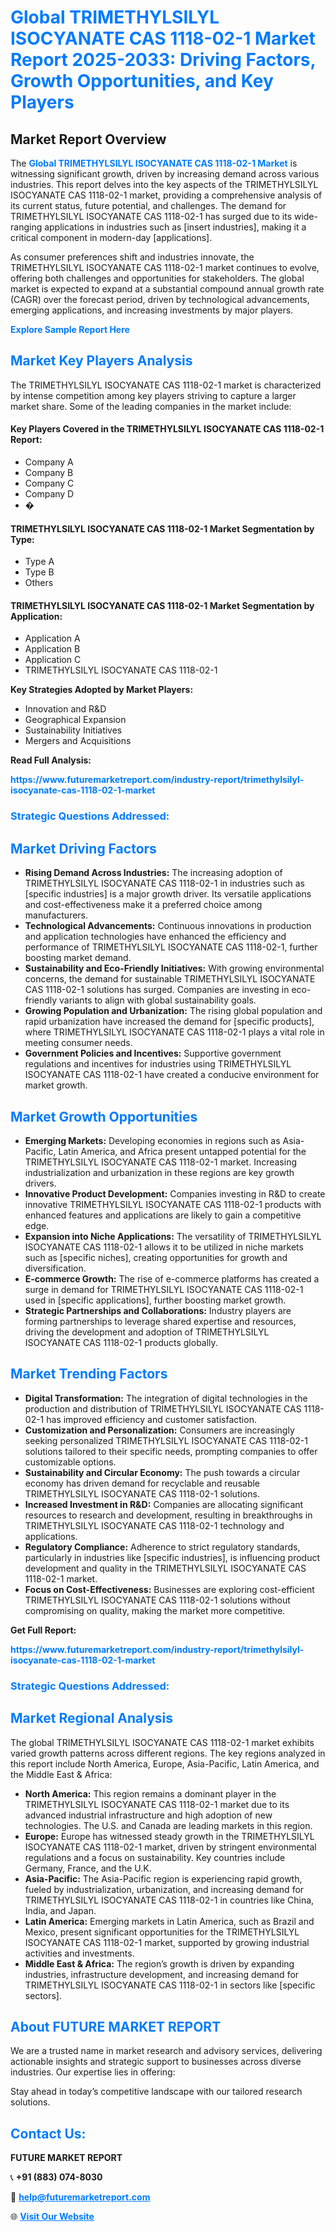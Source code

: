 <h1 style="color: #007BFF;">Global TRIMETHYLSILYL ISOCYANATE CAS 1118-02-1 Market Report 2025-2033: Driving Factors, Growth Opportunities, and Key Players</h1>

<section id="overview">
<h2>Market Report Overview</h2>
<p>The <a href="https://www.futuremarketreport.com/industry-report/trimethylsilyl-isocyanate-cas-1118-02-1-market" style="color: #007BFF; text-decoration: none;"><strong>Global TRIMETHYLSILYL ISOCYANATE CAS 1118-02-1 Market</strong></a> is witnessing significant growth, driven by increasing demand across various industries. This report delves into the key aspects of the TRIMETHYLSILYL ISOCYANATE CAS 1118-02-1 market, providing a comprehensive analysis of its current status, future potential, and challenges. The demand for TRIMETHYLSILYL ISOCYANATE CAS 1118-02-1 has surged due to its wide-ranging applications in industries such as [insert industries], making it a critical component in modern-day [applications].</p>
<p>As consumer preferences shift and industries innovate, the TRIMETHYLSILYL ISOCYANATE CAS 1118-02-1 market continues to evolve, offering both challenges and opportunities for stakeholders. The global market is expected to expand at a substantial compound annual growth rate (CAGR) over the forecast period, driven by technological advancements, emerging applications, and increasing investments by major players.</p>
</section>

<section id="overview">
<p><a href="https://www.futuremarketreport.com/request-sample/reportId=111122" style="color: #007BFF; text-decoration: none;"><strong>Explore Sample Report Here</strong></a></p>
</section>

<section id="key-players">
<h2 style="color: #007BFF;">Market Key Players Analysis</h2>
<p>The TRIMETHYLSILYL ISOCYANATE CAS 1118-02-1 market is characterized by intense competition among key players striving to capture a larger market share. Some of the leading companies in the market include:</p>
<h4>Key Players Covered in the TRIMETHYLSILYL ISOCYANATE CAS 1118-02-1 Report:</h4>
<ul><li>Company A</li><li>Company B</li><li>Company C</li><li>Company D</li><li>�</li></ul>
<h4>TRIMETHYLSILYL ISOCYANATE CAS 1118-02-1 Market Segmentation by Type:</h4>
<ul><li>Type A</li><li>Type B</li><li>Others</li></ul>

<h4>TRIMETHYLSILYL ISOCYANATE CAS 1118-02-1 Market Segmentation by Application:</h4>
<ul><li>Application A</li><li>Application B</li><li>Application C</li><li>TRIMETHYLSILYL ISOCYANATE CAS 1118-02-1</li></ul>
<p><strong>Key Strategies Adopted by Market Players:</strong></p>
<ul>
<li>Innovation and R&D</li>
<li>Geographical Expansion</li>
<li>Sustainability Initiatives</li>
<li>Mergers and Acquisitions</li>
</ul>
</section>

<section>
<p><strong>Read Full Analysis: </strong></p><a href="https://www.futuremarketreport.com/industry-report/trimethylsilyl-isocyanate-cas-1118-02-1-market" style="color: #007BFF; text-decoration: none;"><strong>https://www.futuremarketreport.com/industry-report/trimethylsilyl-isocyanate-cas-1118-02-1-market</strong></a>
<h3 style="color: #007BFF;">Strategic Questions Addressed:</h3>
</section>

<section id="driving-factors">
<h2 style="color: #007BFF;">Market Driving Factors</h2>
<ul>
<li><strong>Rising Demand Across Industries:</strong> The increasing adoption of TRIMETHYLSILYL ISOCYANATE CAS 1118-02-1 in industries such as [specific industries] is a major growth driver. Its versatile applications and cost-effectiveness make it a preferred choice among manufacturers.</li>
<li><strong>Technological Advancements:</strong> Continuous innovations in production and application technologies have enhanced the efficiency and performance of TRIMETHYLSILYL ISOCYANATE CAS 1118-02-1, further boosting market demand.</li>
<li><strong>Sustainability and Eco-Friendly Initiatives:</strong> With growing environmental concerns, the demand for sustainable TRIMETHYLSILYL ISOCYANATE CAS 1118-02-1 solutions has surged. Companies are investing in eco-friendly variants to align with global sustainability goals.</li>
<li><strong>Growing Population and Urbanization:</strong> The rising global population and rapid urbanization have increased the demand for [specific products], where TRIMETHYLSILYL ISOCYANATE CAS 1118-02-1 plays a vital role in meeting consumer needs.</li>
<li><strong>Government Policies and Incentives:</strong> Supportive government regulations and incentives for industries using TRIMETHYLSILYL ISOCYANATE CAS 1118-02-1 have created a conducive environment for market growth.</li>
</ul>
</section>

<section id="growth-opportunities">
<h2 style="color: #007BFF;">Market Growth Opportunities</h2>
<ul>
<li><strong>Emerging Markets:</strong> Developing economies in regions such as Asia-Pacific, Latin America, and Africa present untapped potential for the TRIMETHYLSILYL ISOCYANATE CAS 1118-02-1 market. Increasing industrialization and urbanization in these regions are key growth drivers.</li>
<li><strong>Innovative Product Development:</strong> Companies investing in R&D to create innovative TRIMETHYLSILYL ISOCYANATE CAS 1118-02-1 products with enhanced features and applications are likely to gain a competitive edge.</li>
<li><strong>Expansion into Niche Applications:</strong> The versatility of TRIMETHYLSILYL ISOCYANATE CAS 1118-02-1 allows it to be utilized in niche markets such as [specific niches], creating opportunities for growth and diversification.</li>
<li><strong>E-commerce Growth:</strong> The rise of e-commerce platforms has created a surge in demand for TRIMETHYLSILYL ISOCYANATE CAS 1118-02-1 used in [specific applications], further boosting market growth.</li>
<li><strong>Strategic Partnerships and Collaborations:</strong> Industry players are forming partnerships to leverage shared expertise and resources, driving the development and adoption of TRIMETHYLSILYL ISOCYANATE CAS 1118-02-1 products globally.</li>
</ul>
</section>

<section id="trending-factors">
<h2 style="color: #007BFF;">Market Trending Factors</h2>
<ul>
<li><strong>Digital Transformation:</strong> The integration of digital technologies in the production and distribution of TRIMETHYLSILYL ISOCYANATE CAS 1118-02-1 has improved efficiency and customer satisfaction.</li>
<li><strong>Customization and Personalization:</strong> Consumers are increasingly seeking personalized TRIMETHYLSILYL ISOCYANATE CAS 1118-02-1 solutions tailored to their specific needs, prompting companies to offer customizable options.</li>
<li><strong>Sustainability and Circular Economy:</strong> The push towards a circular economy has driven demand for recyclable and reusable TRIMETHYLSILYL ISOCYANATE CAS 1118-02-1 solutions.</li>
<li><strong>Increased Investment in R&D:</strong> Companies are allocating significant resources to research and development, resulting in breakthroughs in TRIMETHYLSILYL ISOCYANATE CAS 1118-02-1 technology and applications.</li>
<li><strong>Regulatory Compliance:</strong> Adherence to strict regulatory standards, particularly in industries like [specific industries], is influencing product development and quality in the TRIMETHYLSILYL ISOCYANATE CAS 1118-02-1 market.</li>
<li><strong>Focus on Cost-Effectiveness:</strong> Businesses are exploring cost-efficient TRIMETHYLSILYL ISOCYANATE CAS 1118-02-1 solutions without compromising on quality, making the market more competitive.</li>
</ul>
</section>

<section>
<p><strong>Get Full Report: </strong></p><a href="https://www.futuremarketreport.com/industry-report/trimethylsilyl-isocyanate-cas-1118-02-1-market" style="color: #007BFF; text-decoration: none;"><strong>https://www.futuremarketreport.com/industry-report/trimethylsilyl-isocyanate-cas-1118-02-1-market</strong></a>
<h3 style="color: #007BFF;">Strategic Questions Addressed:</h3>
</section>


<section id="regional-analysis">
<h2 style="color: #007BFF;">Market Regional Analysis</h2>
<p>The global TRIMETHYLSILYL ISOCYANATE CAS 1118-02-1 market exhibits varied growth patterns across different regions. The key regions analyzed in this report include North America, Europe, Asia-Pacific, Latin America, and the Middle East & Africa:</p>
<ul>
<li><strong>North America:</strong> This region remains a dominant player in the TRIMETHYLSILYL ISOCYANATE CAS 1118-02-1 market due to its advanced industrial infrastructure and high adoption of new technologies. The U.S. and Canada are leading markets in this region.</li>
<li><strong>Europe:</strong> Europe has witnessed steady growth in the TRIMETHYLSILYL ISOCYANATE CAS 1118-02-1 market, driven by stringent environmental regulations and a focus on sustainability. Key countries include Germany, France, and the U.K.</li>
<li><strong>Asia-Pacific:</strong> The Asia-Pacific region is experiencing rapid growth, fueled by industrialization, urbanization, and increasing demand for TRIMETHYLSILYL ISOCYANATE CAS 1118-02-1 in countries like China, India, and Japan.</li>
<li><strong>Latin America:</strong> Emerging markets in Latin America, such as Brazil and Mexico, present significant opportunities for the TRIMETHYLSILYL ISOCYANATE CAS 1118-02-1 market, supported by growing industrial activities and investments.</li>
<li><strong>Middle East & Africa:</strong> The region’s growth is driven by expanding industries, infrastructure development, and increasing demand for TRIMETHYLSILYL ISOCYANATE CAS 1118-02-1 in sectors like [specific sectors].</li>
</ul>
</section>

<footer>
<h2 style="color: #007BFF;">About FUTURE MARKET REPORT</h2>
<p>We are a trusted name in market research and advisory services, delivering actionable insights and strategic support to businesses across diverse industries. Our expertise lies in offering:</p>

<p>Stay ahead in today’s competitive landscape with our tailored research solutions.</p>

<h2 style="color: #007BFF;">Contact Us:</h2>
<p><strong>FUTURE MARKET REPORT</strong></p>
<p>📞 <strong>+91 (883) 074-8030</strong></p>
<p>📧 <strong><a href="mailto:help@futuremarketreport.com" style="color: #007BFF;">help@futuremarketreport.com</a></strong></p>
<p>🌐 <strong><a href="https://www.futuremarketreport.com/" style="color: #007BFF;">Visit Our Website</a></strong></p>
</footer>